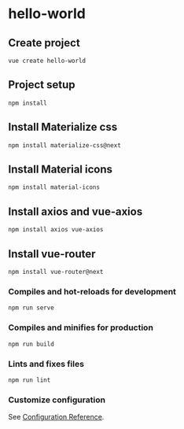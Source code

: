 # hello-world

## Create project
```
vue create hello-world
```

## Project setup
```
npm install
```
## Install Materialize css
```
npm install materialize-css@next
```

## Install Material icons
```
npm install material-icons
```

## Install axios and vue-axios
```
npm install axios vue-axios
```

## Install vue-router
```
npm install vue-router@next
```

### Compiles and hot-reloads for development
```
npm run serve
```

### Compiles and minifies for production
```
npm run build
```

### Lints and fixes files
```
npm run lint
```

### Customize configuration
See [Configuration Reference](https://cli.vuejs.org/config/).
